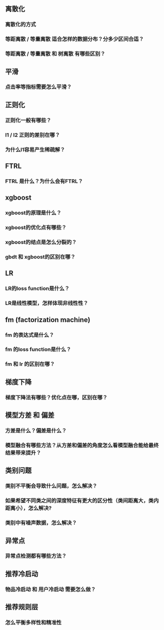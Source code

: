 ## 离散化
### 离散化的方式
### 等距离散 / 等量离散 适合怎样的数据分布？分多少区间合适？
### 等距离散 / 等量离散 和 树离散 有哪些区别？

## 平滑
### 点击率等指标需要怎么平滑？

## 正则化
### 正则化一般有哪些？
### l1 / l2 正则的差别在哪？
### 为什么l1容易产生稀疏解？

## FTRL
### FTRL 是什么？为什么会有FTRL？

## xgboost
### xgboost的原理是什么？
### xgboost的优化点有哪些？
### xgboost的结点是怎么分裂的？
### gbdt 和 xgboost的区别在哪？

## LR
### LR的loss function是什么？
### LR是线性模型，怎样体现非线性性？

## fm (factorization machine)
### fm 的表达式是什么？
### fm 的loss function是什么？
### fm 和 lr 的区别在哪？

## 梯度下降
### 梯度下降法有哪些？优化点在哪，区别在哪？

## 模型方差 和 偏差
### 方差是什么？偏差是什么？
### 模型融合有哪些方法？从方差和偏差的角度怎么看模型融合能给最终结果带来提升？

## 类别问题
### 类别不平衡会导致什么问题，怎么解决？
### 如果希望不同类之间的深度特征有更大的区分性（类间距离大，类内距离小），怎么解决?
### 类别中有噪声数据，怎么解决？

## 异常点
### 异常点检测都有哪些方法？

## 推荐冷启动
### 物品冷启动 和 用户冷启动 需要怎么做？

## 推荐规则层
### 怎么平衡多样性和精准性

